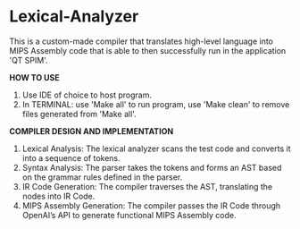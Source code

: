 # Lexical-Analyzer

This is a custom-made compiler that translates high-level language into MIPS Assembly code that is able to then successfully run in the application 'QT SPIM'.

**HOW TO USE**
1. Use IDE of choice to host program.
2. In TERMINAL: use 'Make all' to run program, use 'Make clean' to remove files generated from 'Make all'.


**COMPILER DESIGN AND IMPLEMENTATION**

1. Lexical Analysis: The lexical analyzer scans the test code and converts it into a sequence of tokens.
2. Syntax Analysis: The parser takes the tokens and forms an AST based on the grammar rules defined in the parser.
3. IR Code Generation: The compiler traverses the AST, translating the nodes into IR Code. 
4. MIPS Assembly Generation: The compiler passes the IR Code through OpenAI’s API to generate functional MIPS Assembly code.
